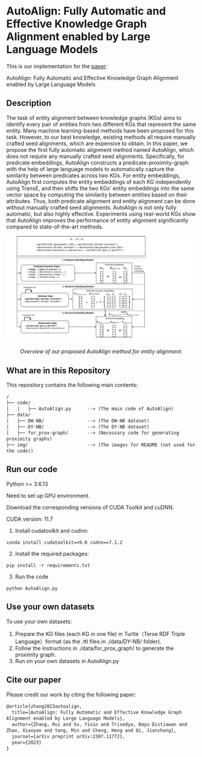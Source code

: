 # AutoAlign: Fully Automatic and Effective Knowledge Graph Alignment enabled by Large Language Models


This is our implementation for the [paper](https://arxiv.org/pdf/2307.11772.pdf):

AutoAlign: Fully Automatic and Effective Knowledge Graph Alignment enabled by Large Language Models


## Description

The task of entity alignment between knowledge graphs (KGs) aims to identify every pair of entities from two different KGs
that represent the same entity. Many machine learning-based methods have been proposed for this task. However, to our best
knowledge, existing methods all require manually crafted seed alignments, which are expensive to obtain. In this paper, we propose
the first fully automatic alignment method named AutoAlign, which does not require any manually crafted seed alignments. Specifically,
for predicate embeddings, AutoAlign constructs a predicate-proximity-graph with the help of large language models to automatically
capture the similarity between predicates across two KGs. For entity embeddings, AutoAlign first computes the entity embeddings of
each KG independently using TransE, and then shifts the two KGs’ entity embeddings into the same vector space by computing the
similarity between entities based on their attributes. Thus, both predicate alignment and entity alignment can be done without manually
crafted seed alignments. AutoAlign is not only fully automatic, but also highly effective. Experiments using real-world KGs show that
AutoAlign improves the performance of entity alignment significantly compared to state-of-the-art methods.


<p align="center">
  <img src="/img/overall-framework.pdf", alt="Model Structure" width="800">
  <p align="center"><em>Overview of our proposed AutoAlign method for entity alignment.</em></p>
</p>

## What are in this Repository
This repository contains the following main contents:

```
/
├── code/                         
|   |   ├── AutoAlign.py      --> (The main code of AutoAlign)
├── data/                   
|   ├── DW-NB/                --> (The DW-NB dataset)
|   ├── DY-NB/                --> (The DY-NB dataset)
|   ├── for_prox-graph/       --> (Necessary code for generating proximity graphs)
├── img/                      --> (The images for README (not used for the code))   
```

## Run our code
Python >= 3.6.13

Need to set up GPU environment.

Download the corresponding versions of CUDA Toolkit and cuDNN.

CUDA version: 11.7

1. Install cudatoolkit and cudnn:

```
conda install cudatoolkit==9.0 cudnn==7.1.2
```

2. Install the required packages:

```
pip install -r requirements.txt
```

3. Run the code

```
python AutoAlign.py
```

## Use your own datasets

To use your own datasets:

1. Prepare the KG files (each KG in one file) in Turtle（Terse RDF Triple Language）format (as the .ttl files in ./data/DY-NB/ folder).
2. Follow the instructions in ./data/for_prox_graph/ to generate the proximity graph.
3. Run on your own datasets in AutoAlign.py

## Cite our paper

Please credit our work by citing the following paper:

```
@article{zhang2023autoalign,
  title={AutoAlign: Fully Automatic and Effective Knowledge Graph Alignment enabled by Large Language Models},
  author={Zhang, Rui and Su, Yixin and Trisedya, Bayu Distiawan and Zhao, Xiaoyan and Yang, Min and Cheng, Hong and Qi, Jianzhong},
  journal={arXiv preprint arXiv:2307.11772},
  year={2023}
}
```
